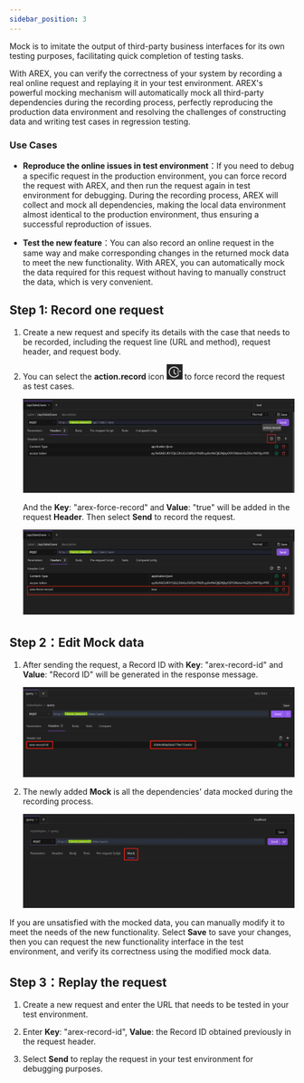 ```yaml
---
sidebar_position: 3
---
```


Mock is to imitate the output of third-party business interfaces for its own testing purposes, facilitating quick completion of testing tasks.

With AREX, you can verify the correctness of your system by recording a real online request and replaying it in your test environment. AREX's powerful mocking mechanism will automatically mock all third-party dependencies during the recording process, perfectly reproducing the production data environment and resolving the challenges of constructing data and writing test cases in regression testing.

### Use Cases

- **Reproduce the online issues in test environment**：If you need to debug a specific request in the production environment, you can force record the request with AREX, and then run the request again in test environment for debugging. During the recording process, AREX will collect and mock all dependencies, making the local data environment almost identical to the production environment, thus ensuring a successful reproduction of issues.

- **Test the new feature**：You can also record an online request in the same way and make corresponding changes in the returned mock data to meet the new functionality. With AREX, you can automatically mock the data required for this request without having to manually construct the data, which is very convenient.

## Step 1: Record one request

1. Create a new request and specify its details with the case that needs to be recorded, including the request line (URL and method), request header, and request body.

2. You can select the **action.record** icon ![record](../resource/recordicon.png) to force record the request as test cases.

    ![强制录制](../resource/c3.force.record.png)

    And the **Key**: "arex-force-record" and **Value**: "true" will be added in the request **Header**. Then select **Send** to record the request.

    ![强制录制](../resource/c3.force.record2.png)

## Step 2：Edit Mock data

1. After sending the request, a Record ID with **Key**: "arex-record-id" and **Value**: "Record ID" will be generated in the response message.

    ![录制ID](../resource/c3.force.recordid.png)

2. The newly added **Mock** is all the dependencies' data mocked during the recording process.

    ![mock](../resource/c3.mock.png)

If you are unsatisfied with the mocked data, you can manually modify it to meet the needs of the new functionality. Select **Save** to save your changes, then you can request the new functionality interface in the test environment, and verify its correctness using the modified mock data.

## Step 3：Replay the request

1. Create a new request and enter the URL that needs to be tested in your test environment.

2. Enter **Key**: "arex-record-id", **Value**: the Record ID obtained previously in the request header.

3. Select **Send** to replay the request in your test environment for debugging purposes.
